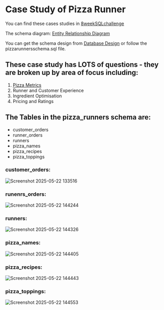 # **Case Study of Pizza Runner**

You can find these cases studies in [8weekSQLchallenge](https://8weeksqlchallenge.com/)

The schema diagram: [Entity Relationship Diagram](https://dbdiagram.io/d/Pizza-Runner-5f3e085ccf48a141ff558487?utm_source=dbdiagram_embed&utm_medium=bottom_open)

You can get the schema design from [Database Design](https://www.db-fiddle.com/f/7VcQKQwsS3CTkGRFG7vu98/65) 
or follow the pizzarunnersschema.sql file.

                                                
## **These case study has LOTS of questions - they are broken up by area of focus including:**

1. [Pizza Metrics](https://github.com/vishwanath-thatikonda/8weeksqlchallenge/blob/main/pizzarunner/pizzametrics.sql)
2. Runner and Customer Experience
3. Ingredient Optimisation
4. Pricing and Ratings

## **The Tables in the pizza_runners schema are:**
* customer_orders
* runner_orders
* runners
* pizza_names
* pizza_recipes
* pizza_toppings

### customer_orders:

![Screenshot 2025-05-22 133516](https://github.com/user-attachments/assets/ee103597-1c16-4df9-8297-2170cb5b6cb5)

### runenrs_orders:

![Screenshot 2025-05-22 144244](https://github.com/user-attachments/assets/4ad549c2-0e9a-4faa-a30c-da4b547386ee)

### runners:

![Screenshot 2025-05-22 144326](https://github.com/user-attachments/assets/a739c882-7056-42b3-ab49-7060bd08e80c)

### pizza_names:

![Screenshot 2025-05-22 144405](https://github.com/user-attachments/assets/dd67e039-3f45-4e06-b87b-e95d877ec06e)

### pizza_recipes:

![Screenshot 2025-05-22 144443](https://github.com/user-attachments/assets/0224314b-5488-48ea-ad5e-d94ce4334771)

### pizza_toppings:

![Screenshot 2025-05-22 144553](https://github.com/user-attachments/assets/cd92f14c-df43-442e-8634-987acb30599b)



   





